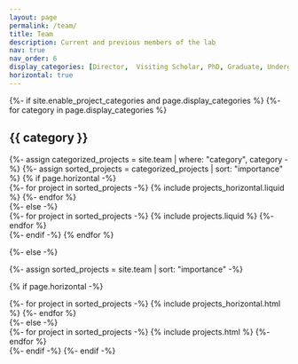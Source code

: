 ```yaml
---
layout: page
permalink: /team/
title: Team
description: Current and previous members of the lab
nav: true
nav_order: 6
display_categories: [Director,  Visiting Scholar, PhD, Graduate, Undergraduate, Collaborators, Alumni]
horizontal: true
---
```


<!-- pages/projects.md -->

<div class="projects">
{%- if site.enable_project_categories and page.display_categories %}
  <!-- Display categorized projects -->
  {%- for category in page.display_categories %}
  <h2 class="category">{{ category }}</h2>
  {%- assign categorized_projects = site.team | where: "category", category -%}
  {%- assign sorted_projects = categorized_projects | sort: "importance" %}
  <!-- Generate cards for each project -->
  {% if page.horizontal -%}
  <div class="container">
    <div class="row row-cols-2">
    {%- for project in sorted_projects -%}
      {% include projects_horizontal.liquid %}
    {%- endfor %}
    </div>
  </div>
  {%- else -%}
  <div class="grid">
    {%- for project in sorted_projects -%}
      {% include projects.liquid %}
    {%- endfor %}
  </div>
  {%- endif -%}
  {% endfor %}

{%- else -%}

<!-- Display projects without categories -->

{%- assign sorted_projects = site.team | sort: "importance" -%}

  <!-- Generate cards for each project -->

{% if page.horizontal -%}

  <div class="container">
    <div class="row row-cols-2">
    {%- for project in sorted_projects -%}
      {% include projects_horizontal.html %}
    {%- endfor %}
    </div>
  </div>
  {%- else -%}
  <div class="grid">
    {%- for project in sorted_projects -%}
      {% include projects.html %}
    {%- endfor %}
  </div>
  {%- endif -%}
{%- endif -%}

</div>
